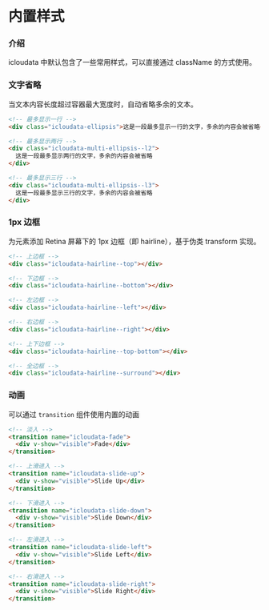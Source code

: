 # 内置样式

### 介绍

icloudata 中默认包含了一些常用样式，可以直接通过 className 的方式使用。

### 文字省略

当文本内容长度超过容器最大宽度时，自动省略多余的文本。

```html
<!-- 最多显示一行 -->
<div class="icloudata-ellipsis">这是一段最多显示一行的文字，多余的内容会被省略</div>

<!-- 最多显示两行 -->
<div class="icloudata-multi-ellipsis--l2">
  这是一段最多显示两行的文字，多余的内容会被省略
</div>

<!-- 最多显示三行 -->
<div class="icloudata-multi-ellipsis--l3">
  这是一段最多显示三行的文字，多余的内容会被省略
</div>
```

### 1px 边框

为元素添加 Retina 屏幕下的 1px 边框（即 hairline），基于伪类 transform 实现。

```html
<!-- 上边框 -->
<div class="icloudata-hairline--top"></div>

<!-- 下边框 -->
<div class="icloudata-hairline--bottom"></div>

<!-- 左边框 -->
<div class="icloudata-hairline--left"></div>

<!-- 右边框 -->
<div class="icloudata-hairline--right"></div>

<!-- 上下边框 -->
<div class="icloudata-hairline--top-bottom"></div>

<!-- 全边框 -->
<div class="icloudata-hairline--surround"></div>
```

### 动画

可以通过 `transition` 组件使用内置的动画

```html
<!-- 淡入 -->
<transition name="icloudata-fade">
  <div v-show="visible">Fade</div>
</transition>

<!-- 上滑进入 -->
<transition name="icloudata-slide-up">
  <div v-show="visible">Slide Up</div>
</transition>

<!-- 下滑进入 -->
<transition name="icloudata-slide-down">
  <div v-show="visible">Slide Down</div>
</transition>

<!-- 左滑进入 -->
<transition name="icloudata-slide-left">
  <div v-show="visible">Slide Left</div>
</transition>

<!-- 右滑进入 -->
<transition name="icloudata-slide-right">
  <div v-show="visible">Slide Right</div>
</transition>
```
